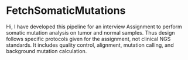 # FetchSomaticMutations
Hi, I have developed this pipeline for an interview Assignment to perform somatic mutation analysis on tumor and normal samples. Thus design follows specific protocols given for the assignment, not clinical NGS standards.
It includes quality control, alignment, mutation calling, and background mutation calculation.
